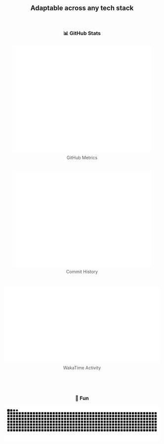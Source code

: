 <!-- Intro Section -->
<h2 align="center">
  Adaptable across any tech stack
</h2>

<br>

<!-- GitHub Metrics Section -->
<h3 align="center">📊 GitHub Stats</h3>
<div align="center" style="margin-bottom: 40px;">

  <!-- Row 1 -->
  <div style="display: inline-block; text-align: center; margin: 10px;">
    <img src="/github-metrics.svg" alt="GitHub Metrics" width="450" />
    <p style="margin-top: 5px; font-size: 14px; color: #555;">GitHub Metrics</p>
  </div>

  <div style="display: inline-block; text-align: center; margin: 10px;">
    <img src="/metrics.plugin.isocalendar.fullyear.svg" alt="Commit History" width="450" />
    <p style="margin-top: 5px; font-size: 14px; color: #555;">Commit History</p>
  </div>

  <!-- Row 2 -->
  <div style="display: block; text-align: center; margin-top: 20px;">
    <img src="/metrics.plugin.wakatime.svg" alt="WakaTime Activity" width="550" />
    <p style="margin-top: 5px; font-size: 14px; color: #555;">WakaTime Activity</p>
  </div>

</div>

<br clear="both">

<!-- Fun Section -->
<h3 align="center">🐍 Fun</h3>
<div align="center">
  <img src="https://raw.githubusercontent.com/RbMo7/RbMo7/output/snake.svg" alt="Snake animation" width="600" />
</div>
